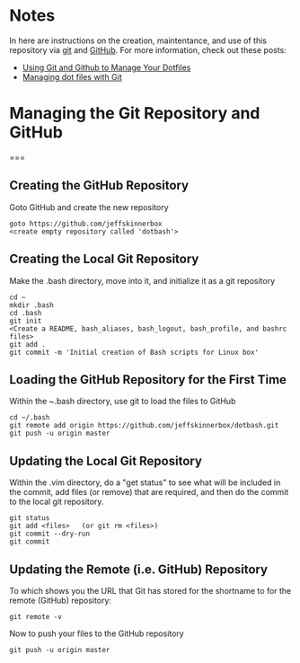 # Notes
In here are instructions on the creation, maintentance, and use of this repository
via [git][01] and [GitHub][02].  For more information, check out these posts:

* [Using Git and Github to Manage Your Dotfiles][03]
* [Managing dot files with Git][04]

# Managing the Git Repository and GitHub
===
## Creating the GitHub Repository
Goto GitHub and create the new repository

    goto https://github.com/jeffskinnerbox
    <create empty repository called 'dotbash'>

## Creating the Local Git Repository
Make the .bash directory, move into it, and initialize it as a git repository

    cd ~
    mkdir .bash
    cd .bash
    git init
    <Create a README, bash_aliases, bash_logout, bash_profile, and bashrc files>
    git add .
    git commit -m 'Initial creation of Bash scripts for Linux box'

## Loading the GitHub Repository for the First Time
Within the ~.bash directory, use git to load the files to GitHub

    cd ~/.bash
    git remote add origin https://github.com/jeffskinnerbox/dotbash.git
    git push -u origin master

## Updating the Local Git Repository
Within the .vim directory, do a "get status" to see what will be included in the commit,
add files (or remove) that are required, and then do the commit to the local git repository.

    git status
    git add <files>   (or git rm <files>)
    git commit --dry-run
    git commit

## Updating the Remote (i.e. GitHub) Repository
To which shows you the URL that Git has stored for the shortname to for
the remote (GitHub) repository:

    git remote -v

Now to push your files to the GitHub repository

    git push -u origin master


[01]:http://git-scm.com/
[02]:https://github.com/
[03]:http://blog.smalleycreative.com/tutorials/using-git-and-github-to-manage-your-dotfiles/
[04]:http://blog.sanctum.geek.nz/managing-dot-files-with-git/
